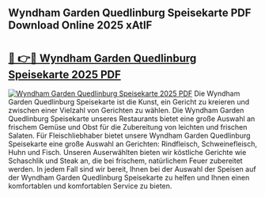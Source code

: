 ## Wyndham Garden Quedlinburg Speisekarte PDF Download Online 2025 xAtlF

# <h2><a href="http://gccxnvj.nevu.top/?p=Wyndham+Garden+Quedlinburg+Speisekarte">🔗 👉🔴 Wyndham Garden Quedlinburg Speisekarte 2025 PDF</a></h2>

[![Wyndham Garden Quedlinburg Speisekarte 2025 PDF](https://i.imgur.com/dBaPXMq.png)](http://gccxnvj.nevu.top/?p=Wyndham+Garden+Quedlinburg+Speisekarte)
Die Wyndham Garden Quedlinburg Speisekarte ist die Kunst, ein Gericht zu kreieren und zwischen einer Vielzahl von Gerichten zu wählen. Die Wyndham Garden Quedlinburg Speisekarte unseres Restaurants bietet eine große Auswahl an frischem Gemüse und Obst für die Zubereitung von leichten und frischen Salaten. Für Fleischliebhaber bietet unsere Wyndham Garden Quedlinburg Speisekarte eine große Auswahl an Gerichten: Rindfleisch, Schweinefleisch, Huhn und Fisch. Unseren Auserwählten bieten wir köstliche Gerichte wie Schaschlik und Steak an, die bei frischem, natürlichem Feuer zubereitet werden. In jedem Fall sind wir bereit, Ihnen bei der Auswahl der Speisen auf der Wyndham Garden Quedlinburg Speisekarte zu helfen und Ihnen einen komfortablen und komfortablen Service zu bieten.
